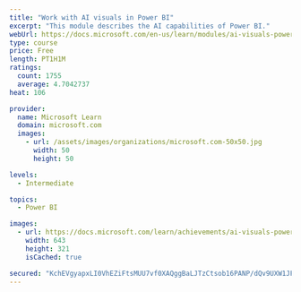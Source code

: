 ```yaml
---
title: "Work with AI visuals in Power BI"
excerpt: "This module describes the AI capabilities of Power BI."
webUrl: https://docs.microsoft.com/en-us/learn/modules/ai-visuals-power-bi/
type: course
price: Free
length: PT1H1M
ratings:
  count: 1755
  average: 4.7042737
heat: 106

provider:
  name: Microsoft Learn
  domain: microsoft.com
  images:
    - url: /assets/images/organizations/microsoft.com-50x50.jpg
      width: 50
      height: 50

levels:
  - Intermediate

topics:
  - Power BI

images:
  - url: https://docs.microsoft.com/learn/achievements/ai-visuals-power-bi-social.png
    width: 643
    height: 321
    isCached: true

secured: "KchEVgyapxLI0VhEZiFtsMUU7vf0XAQggBaLJTzCtsob16PANP/dQv9UXW1JFRbvcjYLwnudZq1lpH9hv7LPDjHnv5R8+7g7ofrrHhCpZWihEM3vlJ8Pp/PpxPJ9whFzUxjlcP7ZDWaupgLdLJVXftBl2ztO/GAaQQnltmQcqFK5I7GlIv4LLXEvyc3MFHwR9ZXwOqtdnqpjEHfVpvGxTj23oN6EXRs3vYBWkqkNr5XYixNgk/Ffl+IA1nnsyPPvYRdqnGCC7KDcoGRC8rLA6borVdQWcsfWif3WeT+cG03c/RnggxcyQlK8z1XWVelRHZZVt7NqvtsHWHT6643e3f1MWVOz0aVUIHRFffnZ5h6gLz1gWS/j7/KfopIDdiwdU0sHu0qKqJxmFLVPXIRzkXWvKJQG6jBQwODhybZnhi4=;E7K8qoJAaNLGmLJWv/C5SQ=="
---
```


